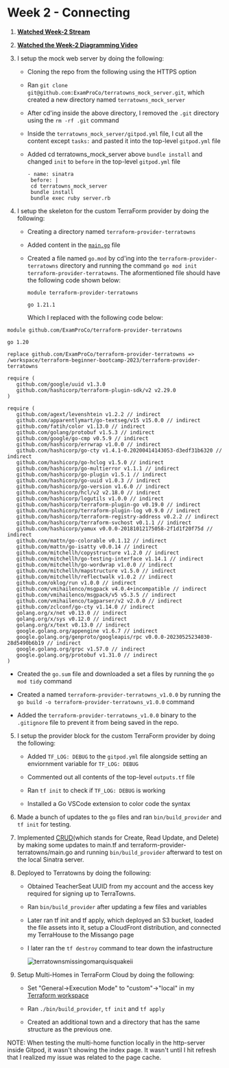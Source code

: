 # Week 2 - Connecting

1. **[Watched Week-2 Stream](https://www.youtube.com/watch?v=pWCejw1Mk50&list=PLBfufR7vyJJ4q5YCPl4o2XAzGRZUjuD-A&index=46&pp=iAQB)**

2. **[Watched the Week-2 Diagramming Video](https://www.youtube.com/watch?v=0qmT0aMX1WQ&list=PLBfufR7vyJJ4q5YCPl4o2XAzGRZUjuD-A&index=50&t=184s&pp=iAQB)**

3. I setup the mock web server by doing the following:
   
   - Cloning the repo from the following using the HTTPS option
     
   - Ran ```git clone git@github.com:ExamProCo/terratowns_mock_server.git```, which created a new directory named
     ```terratowns_mock_server```
   
   - After cd'ing inside the above directory, I removed the ```.git``` directory using the ```rm -rf .git``` command
     
   - Inside the ```terratowns_mock_server/gitpod.yml``` file, I cut all the content except ```tasks:``` and pasted it into the 
     top-level ```gitpod.yml``` file
     
   - Added cd terratowns_mock_server above ```bundle install``` and changed ```init``` to ```before``` in
     the top-level ```gitpod.yml``` file 
     ```
     - name: sinatra
      before: | 
      cd terratowns_mock_server
      bundle install
      bundle exec ruby server.rb 
     ```
     
4. I setup the skeleton for the custom TerraForm provider by doing the following:
   
   - Creating a directory named ```terraform-provider-terratowns```
     
   - Added content in the [```main.go```](https://github.com/Gamerrethink/terraform-beginner-bootcamp-2023/blob/main/terraform-provider-terratowns/main.go) file
     
   - Created a file named ```go.mod``` by cd'ing into the ```terraform-provider-terratowns``` directory and
     running the command ```go mod init terraform-provider-terratowns```. The aformentioned file should have 
     the following code shown below:
     ```
     module terraform-provider-terratowns

     go 1.21.1
     ```
     Which I replaced with the following code below:
 ```    
module github.com/ExamProCo/terraform-provider-terratowns

go 1.20

replace github.com/ExamProCo/terraform-provider-terratowns => /workspace/terraform-beginner-bootcamp-2023/terraform-provider-terratowns

require (
	github.com/google/uuid v1.3.0
	github.com/hashicorp/terraform-plugin-sdk/v2 v2.29.0
)

require (
	github.com/agext/levenshtein v1.2.2 // indirect
	github.com/apparentlymart/go-textseg/v15 v15.0.0 // indirect
	github.com/fatih/color v1.13.0 // indirect
	github.com/golang/protobuf v1.5.3 // indirect
	github.com/google/go-cmp v0.5.9 // indirect
	github.com/hashicorp/errwrap v1.0.0 // indirect
	github.com/hashicorp/go-cty v1.4.1-0.20200414143053-d3edf31b6320 // indirect
	github.com/hashicorp/go-hclog v1.5.0 // indirect
	github.com/hashicorp/go-multierror v1.1.1 // indirect
	github.com/hashicorp/go-plugin v1.5.1 // indirect
	github.com/hashicorp/go-uuid v1.0.3 // indirect
	github.com/hashicorp/go-version v1.6.0 // indirect
	github.com/hashicorp/hcl/v2 v2.18.0 // indirect
	github.com/hashicorp/logutils v1.0.0 // indirect
	github.com/hashicorp/terraform-plugin-go v0.19.0 // indirect
	github.com/hashicorp/terraform-plugin-log v0.9.0 // indirect
	github.com/hashicorp/terraform-registry-address v0.2.2 // indirect
	github.com/hashicorp/terraform-svchost v0.1.1 // indirect
	github.com/hashicorp/yamux v0.0.0-20181012175058-2f1d1f20f75d // indirect
	github.com/mattn/go-colorable v0.1.12 // indirect
	github.com/mattn/go-isatty v0.0.14 // indirect
	github.com/mitchellh/copystructure v1.2.0 // indirect
	github.com/mitchellh/go-testing-interface v1.14.1 // indirect
	github.com/mitchellh/go-wordwrap v1.0.0 // indirect
	github.com/mitchellh/mapstructure v1.5.0 // indirect
	github.com/mitchellh/reflectwalk v1.0.2 // indirect
	github.com/oklog/run v1.0.0 // indirect
	github.com/vmihailenco/msgpack v4.0.4+incompatible // indirect
	github.com/vmihailenco/msgpack/v5 v5.3.5 // indirect
	github.com/vmihailenco/tagparser/v2 v2.0.0 // indirect
	github.com/zclconf/go-cty v1.14.0 // indirect
	golang.org/x/net v0.13.0 // indirect
	golang.org/x/sys v0.12.0 // indirect
	golang.org/x/text v0.13.0 // indirect
	google.golang.org/appengine v1.6.7 // indirect
	google.golang.org/genproto/googleapis/rpc v0.0.0-20230525234030-28d5490b6b19 // indirect
	google.golang.org/grpc v1.57.0 // indirect
	google.golang.org/protobuf v1.31.0 // indirect
)
```
- Created the ```go.sum``` file and downloaded a set a files by running the ```go mod tidy``` command
  
- Created a named ```terraform-provider-terratowns_v1.0.0``` by running the ```go build -o terraform-provider-terratowns_v1.0.0``` command
  
- Added the ```terraform-provider-terratowns_v1.0.0``` binary to the ```.gitignore``` file to prevent it from being saved in the repo.
  
5. I setup the provider block for the custom TerraForm provider by doing the following:

   - Added ```TF_LOG: DEBUG``` to the ```gitpod.yml``` file alongside setting an enviornment variable
     for ```TF_LOG: DEBUG```
     
   - Commented out all contents of the top-level ```outputs.tf``` file
     
   - Ran ```tf init``` to check if ```TF_LOG: DEBUG``` is working
     
   - Installed a Go VSCode extension to color code the syntax

6. Made a bunch of updates to the ```go``` files and ran ```bin/build_provider``` and ```tf init``` for testing.

7. Implemented [CRUD](https://en.wikipedia.org/wiki/Create,_read,_update_and_delete)(which stands for Create, Read Update, and Delete) by making some updates to main.tf and terraform-provider-terratowns/main.go
   and running ```bin/build_provider``` afterward to test on the local Sinatra server.

8. Deployed to Terratowns by doing the following:

   - Obtained TeacherSeat UUID from my account and the access key required for signing up to TerraTowns.
     
   - Ran ```bin/build_provider``` after updating a few files and variables
     
   - Later ran tf init and tf apply, which deployed an S3 bucket, loaded the file assets into it, 
     setup a CloudFront distribution, and connected my TerraHouse to the Missango page
     
   - I later ran the ```tf destroy``` command to tear down the infastructure
     
     ![terratownsmissingomarquisquakeii](https://github.com/Gamerrethink/terraform-beginner-bootcamp-2023/assets/20970865/b46d4697-99c2-4c89-8696-96a0905a8638)


9. Setup Multi-Homes in TerraForm Cloud by doing the following:
    
   - Set "General->Execution Mode" to "custom"->"local" in my [Terraform workspace](https://app.terraform.io/app)
     
   - Ran ```./bin/build_provider```, ```tf init``` and ```tf apply```
     
   - Created an additional town and a directory that has the same structure as the previous one.
     
NOTE: When testing the multi-home function locally in the http-server inside Gitpod, it wasn't showing the index page. 
      It wasn't until I hit refresh that I realized my issue was related to the page cache.
